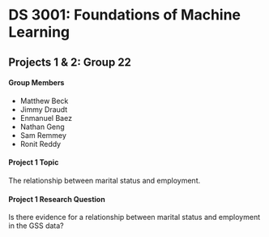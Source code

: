 # DS 3001: Foundations of Machine Learning
## Projects 1 & 2: Group 22

#### Group Members
- Matthew Beck
- Jimmy Draudt
- Enmanuel Baez
- Nathan Geng
- Sam Remmey
- Ronit Reddy


#### Project 1 Topic
The relationship between marital status and employment.

#### Project 1 Research Question
Is there evidence for a relationship between marital status and employment in the GSS data?


